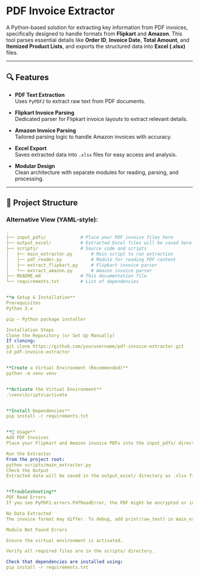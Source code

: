 # PDF Invoice Extractor

A Python-based solution for extracting key information from PDF invoices, specifically designed to handle formats from **Flipkart** and **Amazon**. This tool parses essential details like **Order ID**, **Invoice Date**, **Total Amount**, and **Itemized Product Lists**, and exports the structured data into **Excel (.xlsx)** files.

---

## 🔍 Features

- **PDF Text Extraction**  
  Uses `PyPDF2` to extract raw text from PDF documents.

- **Flipkart Invoice Parsing**  
  Dedicated parser for Flipkart invoice layouts to extract relevant details.

- **Amazon Invoice Parsing**  
  Tailored parsing logic to handle Amazon invoices with accuracy.

- **Excel Export**  
  Saves extracted data into `.xlsx` files for easy access and analysis.

- **Modular Design**  
  Clean architecture with separate modules for reading, parsing, and processing.

---

## 📁 Project Structure


### Alternative View (YAML-style):
```yaml
.
├── input_pdfs/             # Place your PDF invoice files here
├── output_excel/           # Extracted Excel files will be saved here
├── scripts/                # Source code and scripts
│   ├── main_extractor.py       # Main script to run extraction
│   ├── pdf_reader.py           # Module for reading PDF content
│   ├── extract_flipkart.py     # Flipkart invoice parser
│   └── extract_amazon.py       # Amazon invoice parser
├── README.md               # This documentation file
└── requirements.txt        # List of dependencies


**⚙️ Setup & Installation**
Prerequisites
Python 3.x

pip – Python package installer

Installation Steps
Clone the Repository (or Set Up Manually)
If cloning:
git clone https://github.com/yourusername/pdf-invoice-extractor.git
cd pdf-invoice-extractor


**Create a Virtual Environment (Recommended)**
python -m venv venv


**Activate the Virtual Environment**
.\venv\Scripts\activate


**Install Dependencies**
pip install -r requirements.txt


**🚀 Usage**
Add PDF Invoices
Place your Flipkart and Amazon invoice PDFs into the input_pdfs/ directory.

Run the Extractor
From the project root:
python scripts/main_extractor.py
Check the Output
Extracted data will be saved in the output_excel/ directory as .xlsx files.


**Troubleshooting**
PDF Read Errors
If you see PyPDF2.errors.PdfReadError, the PDF might be encrypted or invalid. Ensure it's not password-protected.

No Data Extracted
The invoice format may differ. To debug, add print(raw_text) in main_extractor.py and adjust the regex patterns in extract_flipkart.py or extract_amazon.py.

Module Not Found Errors

Ensure the virtual environment is activated.

Verify all required files are in the scripts/ directory.

Check that dependencies are installed using:
pip install -r requirements.txt

